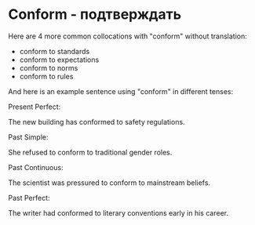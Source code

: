 # Conform - подтверждать




Here are 4 more common collocations with "conform" without translation:

- conform to standards
- conform to expectations
- conform to norms
- conform to rules

And here is an example sentence using "conform" in different tenses:

Present Perfect:

The new building has conformed to safety regulations.

Past Simple:

She refused to conform to traditional gender roles.

Past Continuous:

The scientist was pressured to conform to mainstream beliefs.

Past Perfect:

The writer had conformed to literary conventions early in his career.
